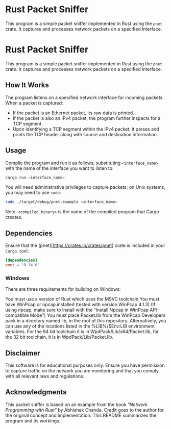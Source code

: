 # Rust Packet Sniffer

This program is a simple packet sniffer implemented in Rust using the `pnet` crate. It captures and processes network packets on a specified interface.

# Rust Packet Sniffer

This program is a simple packet sniffer implemented in Rust using the `pnet` crate. It captures and processes network packets on a specified interface.

## How It Works

The program listens on a specified network interface for incoming packets. When a packet is captured:

- If the packet is an Ethernet packet, its raw data is printed.
- If the packet is also an IPv4 packet, the program further inspects for a TCP segment.
- Upon identifying a TCP segment within the IPv4 packet, it parses and prints the TCP header along with source and destination information.

## Usage

Compile the program and run it as follows, substituting `<interface_name>` with the name of the interface you want to listen to:

```sh
cargo run <interface_name>
```

You will need administrative privileges to capture packets; on Unix systems, you may need to use `sudo`:

```sh
sudo ./target/debug/pnet-example <interface_name>
```

Note: `<compiled_binary>` is the name of the compiled program that Cargo creates.

## Dependencies

Ensure that the (pnet)[https://crates.io/crates/pnet] crate is included in your `Cargo.toml`:

```toml
[dependencies]
pnet = "0.34.0"
```

### Windows

There are three requirements for building on Windows:

You must use a version of Rust which uses the MSVC toolchain
You must have WinPcap or npcap installed (tested with version WinPcap 4.1.3) (If using npcap, make sure to install with the "Install Npcap in WinPcap API-compatible Mode")
You must place Packet.lib from the WinPcap Developers pack in a directory named lib, in the root of this repository. Alternatively, you can use any of the locations listed in the %LIB%/$Env:LIB environment variables. For the 64 bit toolchain it is in WpdPack/Lib/x64/Packet.lib, for the 32 bit toolchain, it is in WpdPack/Lib/Packet.lib.

## Disclaimer

This software is for educational purposes only. Ensure you have permission to capture traffic on the network you are monitoring and that you comply with all relevant laws and regulations.

## Acknowledgments

This packet sniffer is based on an example from the book _"Network Programming with Rust"_ by Abhishek Chanda. Credit goes to the author for the original concept and implementation. This README summarizes the program and its workings.

